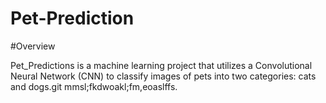 # Pet-Prediction
#Overview

Pet_Predictions is a machine learning project that utilizes a Convolutional Neural Network (CNN) to classify images of pets into two categories: cats and dogs.git mmsl;fkdwoakl;fm,eoaslffs.